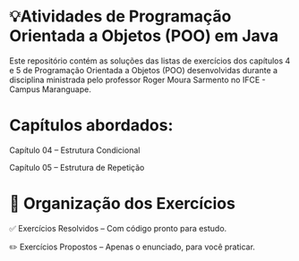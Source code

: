 # 💡Atividades de Programação Orientada a Objetos (POO) em Java
Este repositório contém as soluções das listas de exercícios dos capítulos 4 e 5 de Programação Orientada a Objetos (POO) desenvolvidas durante a disciplina ministrada pelo professor Roger Moura Sarmento no IFCE - Campus Maranguape.

# Capítulos abordados:
Capítulo 04 – Estrutura Condicional

Capítulo 05 – Estrutura de Repetição

# 📝 Organização dos Exercícios
✅ Exercícios Resolvidos – Com código pronto para estudo.

✏️ Exercícios Propostos – Apenas o enunciado, para você praticar.
